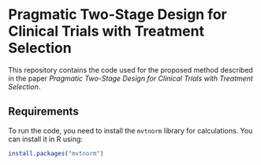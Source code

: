 # Pragmatic Two-Stage Design for Clinical Trials with Treatment Selection

This repository contains the code used for the proposed method described in the paper *Pragmatic Two-Stage Design for Clinical Trials with Treatment Selection*.

## Requirements
To run the code, you need to install the `mvtnorm` library for calculations. You can install it in R using:

```R
install.packages("mvtnorm")
